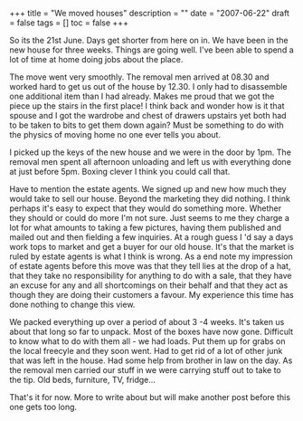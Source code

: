 +++
title = "We moved houses"
description = ""
date = "2007-06-22"
draft = false
tags = []
toc = false
+++

So its the 21st June. Days get shorter from here on in. We have been in the new house for three weeks. Things are going well. I've been able to spend a lot of time at home doing jobs about the place.

The move went very smoothly. The removal men arrived at 08.30 and worked hard to get us out of the house by 12.30. I only had to disassemble one additional item than I had already. Makes me proud that we got the piece up the stairs in the first place! I think back and wonder how is it that spouse and I got the wardrobe and chest of drawers upstairs yet both had to be taken to bits to get them down again? Must be something to do with the physics of moving home no one ever tells you about. 

I picked up the keys of the new house and we were in the door by 1pm. The removal men spent all afternoon unloading and left us with everything done at just before 5pm. Boxing clever I think you could call that.

Have to mention the estate agents. We signed up and new how much they would take to sell our house. Beyond the marketing they did nothing. I think perhaps it's easy to expect that they would do something more. Whether they should or could do more I'm not sure.  Just seems to me they charge a lot for what amounts to taking a few pictures, having them published and mailed out and then fielding a few inquiries. At a rough guess I 'd say a days work tops to market and get a buyer for our old house. It's that the market is ruled by estate agents is what I think is wrong. As a end note my impression of estate agents before this move was that they tell lies at the drop of a hat, that they take no responsibility for anything to do with a sale, that they have an excuse for any and all shortcomings on their behalf and that they act as though they are doing their customers a favour. My experience this time has done nothing to change this view.      

We packed everything up over a period of about 3 -4 weeks. It's taken us about that long so far to unpack. Most of the boxes have now gone. Difficult to know what to do with them all - we had loads. Put them up for grabs on the local freecyle and they soon went. Had to get rid of a lot of other junk that was left in the house. Had some help from brother in law on the day. As the removal men carried our stuff in we were carrying stuff out to take to the tip. Old beds, furniture, TV, fridge... 

That's it for now. More to write about but will make another post before this one gets too long.